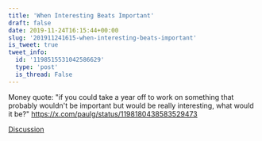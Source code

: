 ```yaml
---
title: 'When Interesting Beats Important'
draft: false
date: 2019-11-24T16:15:44+00:00
slug: '201911241615-when-interesting-beats-important'
is_tweet: true
tweet_info:
  id: '1198515531042586629'
  type: 'post'
  is_thread: False
---
```




Money quote:  "if you could take a year off to work on something that probably wouldn't be important but would be really interesting, what would it be?" <https://x.com/paulg/status/1198180438583529473>

[Discussion](https://x.com/sytelus/status/1198515531042586629)
